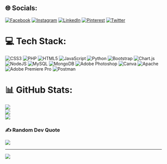 
## 🌐 Socials:
[![Facebook](https://img.shields.io/badge/Facebook-%231877F2.svg?logo=Facebook&logoColor=white)](https://facebook.com/delros.jemiah) [![Instagram](https://img.shields.io/badge/Instagram-%23E4405F.svg?logo=Instagram&logoColor=white)](https://instagram.com/captured_jk) [![LinkedIn](https://img.shields.io/badge/LinkedIn-%230077B5.svg?logo=linkedin&logoColor=white)](https://linkedin.com/in/jemdelros) [![Pinterest](https://img.shields.io/badge/Pinterest-%23E60023.svg?logo=Pinterest&logoColor=white)](https://pinterest.com/drjemiahkim) [![Twitter](https://img.shields.io/badge/Twitter-%231DA1F2.svg?logo=Twitter&logoColor=white)](https://twitter.com/captured_jk) 

# 💻 Tech Stack:
![CSS3](https://img.shields.io/badge/css3-%231572B6.svg?style=for-the-badge&logo=css3&logoColor=white) ![PHP](https://img.shields.io/badge/php-%23777BB4.svg?style=for-the-badge&logo=php&logoColor=white) ![HTML5](https://img.shields.io/badge/html5-%23E34F26.svg?style=for-the-badge&logo=html5&logoColor=white) ![JavaScript](https://img.shields.io/badge/javascript-%23323330.svg?style=for-the-badge&logo=javascript&logoColor=%23F7DF1E) ![Python](https://img.shields.io/badge/python-3670A0?style=for-the-badge&logo=python&logoColor=ffdd54) ![Bootstrap](https://img.shields.io/badge/bootstrap-%23563D7C.svg?style=for-the-badge&logo=bootstrap&logoColor=white) ![Chart.js](https://img.shields.io/badge/chart.js-F5788D.svg?style=for-the-badge&logo=chart.js&logoColor=white) ![NodeJS](https://img.shields.io/badge/node.js-6DA55F?style=for-the-badge&logo=node.js&logoColor=white) ![MySQL](https://img.shields.io/badge/mysql-%2300f.svg?style=for-the-badge&logo=mysql&logoColor=white) ![MongoDB](https://img.shields.io/badge/MongoDB-%234ea94b.svg?style=for-the-badge&logo=mongodb&logoColor=white) ![Adobe Photoshop](https://img.shields.io/badge/adobephotoshop-%2331A8FF.svg?style=for-the-badge&logo=adobephotoshop&logoColor=white) ![Canva](https://img.shields.io/badge/Canva-%2300C4CC.svg?style=for-the-badge&logo=Canva&logoColor=white) ![Apache](https://img.shields.io/badge/apache-%23D42029.svg?style=for-the-badge&logo=apache&logoColor=white) ![Adobe Premiere Pro](https://img.shields.io/badge/Adobe%20Premiere%20Pro-9999FF.svg?style=for-the-badge&logo=Adobe%20Premiere%20Pro&logoColor=white) ![Postman](https://img.shields.io/badge/Postman-FF6C37?style=for-the-badge&logo=postman&logoColor=white)
# 📊 GitHub Stats:
![](https://github-readme-stats.vercel.app/api?username=kimdelros&theme=radical&hide_border=false&include_all_commits=true&count_private=true)<br/>
![](https://github-readme-streak-stats.herokuapp.com/?user=kimdelros&theme=radical&hide_border=false)<br/>
![](https://github-readme-stats.vercel.app/api/top-langs/?username=kimdelros&theme=radical&hide_border=false&include_all_commits=true&count_private=true&layout=compact)

### ✍️ Random Dev Quote
![](https://quotes-github-readme.vercel.app/api?type=vetical&theme=radical)

---
[![](https://visitcount.itsvg.in/api?id=kimdelros&icon=0&color=1)](https://visitcount.itsvg.in)
